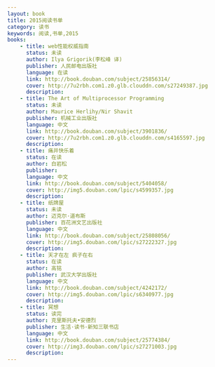 ```yaml
---
layout: book
title: 2015阅读书单
category: 读书
keywords: 阅读,书单,2015
books:
    - title: web性能权威指南
      status: 未读
      author: Ilya Grigorik(李松峰 译)
      publisher: 人民邮电出版社
      language: 在读
      link: http://book.douban.com/subject/25856314/
      cover: http://7u2rbh.com1.z0.glb.clouddn.com/s27249387.jpg
      description:
    - title: The Art of Multiprocessor Programming
      status: 未读
      author: Maurice Herlihy/Nir Shavit
      publisher: 机械工业出版社
      language: 中文
      link: http://book.douban.com/subject/3901836/
      cover: http://7u2rbh.com1.z0.glb.clouddn.com/s4165597.jpg
      description:
    - title: 痛并快乐着
      status: 在读
      author: 白岩松
      publisher:
      language: 中文
      link: http://book.douban.com/subject/5404058/
      cover: http://img5.douban.com/lpic/s4599357.jpg
      description:
    - title: 纸牌屋
      status: 未读
      author: 迈克尔·道布斯
      publisher: 百花洲文艺出版社
      language: 中文
      link: http://book.douban.com/subject/25808056/
      cover: http://img5.douban.com/lpic/s27222327.jpg
      description:
    - title: 天才在左 疯子在右
      status: 在读
      author: 高铭
      publisher: 武汉大学出版社
      language: 中文
      link: http://book.douban.com/subject/4242172/
      cover: http://img5.douban.com/lpic/s6340977.jpg
      description:
    - title: 冥想
      status: 读完
      author: 克里斯托夫•安德烈
      publisher: 生活·读书·新知三联书店
      language: 中文
      link: http://book.douban.com/subject/25774384/
      cover: http://img3.douban.com/lpic/s27271003.jpg
      description:
---
```


